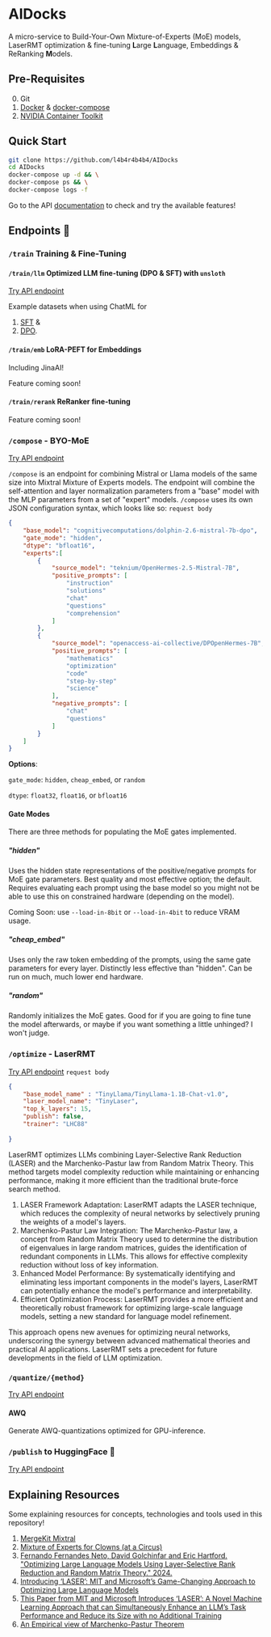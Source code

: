 # AIDocks

A micro-service to Build-Your-Own Mixture-of-Experts (MoE) models, LaserRMT optimization & fine-tuning **L**arge **L**anguage, Embeddings & ReRanking **M**odels.

## Pre-Requisites
0. Git
1. [Docker](https://docs.docker.com/get-docker/) & [docker-compose](https://docs.docker.com/compose/install/linux/)
2. [NVIDIA Container Toolkit](https://docs.nvidia.com/datacenter/cloud-native/container-toolkit/latest/install-guide.html)

## Quick Start

```bash
git clone https://github.com/l4b4r4b4b4/AIDocks
cd AIDocks
docker-compose up -d && \
docker-compose ps && \
docker-compose logs -f
```

Go to the API [documentation](http://localhost:8723/docs) to check and try the available features!

## Endpoints 🚀
### `/train` Training & Fine-Tuning
#### `/train/llm` Optimized LLM fine-tuning (DPO & SFT) with `unsloth`
[Try API endpoint](http://localhost:8723/docs#/default/traing_llm__post)

Example datasets when using ChatML for
1. [SFT](./example-datasets/llm/chatml/sft.jsonl) &
2. [DPO](./example-datasets/llm/chatml/dpo.jsonl).

#### `/train/emb` LoRA-PEFT for Embeddings
Including JinaAI!

Feature coming soon!

#### `/train/rerank` ReRanker fine-tuning

Feature coming soon!

### `/compose` - BYO-MoE
[Try API endpoint](http://localhost:8723/docs#/default/build_your_own_mixture_of_experts_byo_moe__post)

`/compose` is an endpoint for combining Mistral or Llama models of the same size into Mixtral Mixture of Experts models. The endpoint will combine the self-attention and layer normalization parameters from a "base" model with the MLP parameters from a set of "expert" models. `/compose` uses its own JSON configuration syntax, which looks like so:
`request body`
```json
{
    "base_model": "cognitivecomputations/dolphin-2.6-mistral-7b-dpo",
    "gate_mode": "hidden",
    "dtype": "bfloat16",
    "experts":[
        {
            "source_model": "teknium/OpenHermes-2.5-Mistral-7B",
            "positive_prompts": [
                "instruction"
                "solutions"
                "chat"
                "questions"
                "comprehension"
            ]
        },   
        {
            "source_model": "openaccess-ai-collective/DPOpenHermes-7B",
            "positive_prompts": [
                "mathematics"
                "optimization"
                "code"
                "step-by-step"
                "science"
            ],
            "negative_prompts": [
                "chat"
                "questions"
            ]
        }
    ]
}
```
**Options**:

`gate_mode`: `hidden`, `cheap_embed`, or `random`

`dtype`: `float32`, `float16`, or `bfloat16`

#### Gate Modes

There are three methods for populating the MoE gates implemented.

##### "hidden"

Uses the hidden state representations of the positive/negative prompts for MoE gate parameters. Best quality and most effective option; the default. Requires evaluating each prompt using the base model so you might not be able to use this on constrained hardware (depending on the model). 

Coming Soon: use `--load-in-8bit` or `--load-in-4bit` to reduce VRAM usage.

##### "cheap_embed"

Uses only the raw token embedding of the prompts, using the same gate parameters for every layer. Distinctly less effective than "hidden". Can be run on much, much lower end hardware.

##### "random"

Randomly initializes the MoE gates. Good for if you are going to fine tune the model afterwards, or maybe if you want something a little unhinged? I won't judge.

### `/optimize` - LaserRMT 
[Try API endpoint](http://localhost:8723/docs#/default/laser_llm_laser__post)
`request body`
```json
{
    "base_model_name" : "TinyLlama/TinyLlama-1.1B-Chat-v1.0",
    "laser_model_name": "TinyLaser",
    "top_k_layers": 15,
    "publish": false,
    "trainer": "LHC88"
    
}
```
LaserRMT optimizes LLMs combining Layer-Selective Rank Reduction (LASER) and the Marchenko-Pastur law from Random Matrix Theory. This method targets model complexity reduction while maintaining or enhancing performance, making it more efficient than the traditional brute-force search method.

1. LASER Framework Adaptation: LaserRMT adapts the LASER technique, which reduces the complexity of neural networks by selectively pruning the weights of a model's layers.
2. Marchenko-Pastur Law Integration: The Marchenko-Pastur law, a concept from Random Matrix Theory used to determine the distribution of eigenvalues in large random matrices, guides the identification of redundant components in LLMs. This allows for effective complexity reduction without loss of key information.
3. Enhanced Model Performance: By systematically identifying and eliminating less important components in the model's layers, LaserRMT can potentially enhance the model's performance and interpretability.
4. Efficient Optimization Process: LaserRMT provides a more efficient and theoretically robust framework for optimizing large-scale language models, setting a new standard for language model refinement.

This approach opens new avenues for optimizing neural networks, underscoring the synergy between advanced mathematical theories and practical AI applications. LaserRMT sets a precedent for future developments in the field of LLM optimization.

### `/quantize/{method}`
[Try API endpoint](http://localhost:8723/docs#/default/quantize__post)
#### AWQ
Generate AWQ-quantizations optimized for GPU-inference.

### `/publish` to HuggingFace 🤗

[Try API endpoint](http://localhost:8723/docs#/default/publish_endpoint_publish_post)

## Explaining Resources
Some explaining resources for concepts, technologies and tools used in this repository!

1. [MergeKit Mixtral](https://github.com/cg123/mergekit/tree/mixtral)
2. [Mixture of Experts for Clowns (at a Circus)](https://goddard.blog/posts/clown-moe/#fn-mlp)
3. [Fernando Fernandes Neto, David Golchinfar and Eric Hartford. "Optimizing Large Language Models Using Layer-Selective Rank Reduction and Random Matrix Theory." 2024.](https://github.com/cognitivecomputations/laserRMT)
4. [Introducing ‘LASER’: MIT and Microsoft’s Game-Changing Approach to Optimizing Large Language Models](https://multiplatform.ai/introducing-laser-mit-and-microsofts-game-changing-approach-to-optimizing-large-language-models/)
5. [This Paper from MIT and Microsoft Introduces ‘LASER’: A Novel Machine Learning Approach that can Simultaneously Enhance an LLM’s Task Performance and Reduce its Size with no Additional Training](https://www.marktechpost.com/2024/01/02/this-paper-from-mit-and-microsoft-introduces-laser-a-novel-machine-learning-approach-that-can-simultaneously-enhance-an-llms-task-performance-and-reduce-its-size-with-no-additional-training/)
6. [An Empirical view of Marchenko-Pastur Theorem](https://medium.com/swlh/an-empirical-view-of-marchenko-pastur-theorem-1f564af5603d)